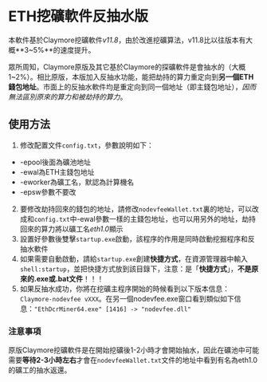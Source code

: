 ETH挖礦軟件反抽水版
===

本軟件基於Claymore挖礦軟件*v11.8*，由於改進挖礦算法，v11.8比以往版本有大概**3~5%**的速度提升。

眾所周知，Claymore原版及其它基於Claymore的探礦軟件是會抽水的（大概1~2%）。相比原版，本版加入反抽水功能，能把劫持的算力重定向到**另一個ETH錢包地址**。市面上的反抽水軟件均是重定向到同一個地址（即主錢包地址），*因而無法區別原來的算力和被劫持的算力*。

## 使用方法 ##

1. 修改配置文件```config.txt```，參數說明如下：
 + -epool後面為礦池地址
 + -ewal為ETH主錢包地址
 + -eworker為礦工名，默認為計算機名
 + -epsw參數不要改
2. 要修改劫持回來的錢包的地址，請修改```nodevfeeWallet.txt```裏的地址，可以改成和```config.txt```中-ewal參數一樣的主錢包地址，也可以用另外的地址，劫持回來的算力將以礦工名*eth1.0*顯示
3. 設置好參數後雙擊```startup.exe```啟動，該程序的作用是同時啟動挖掘程序和反抽水軟件
4. 如果需要自動啟動，請給```startup.exe```創建**快捷方式**，在資源管理器中輸入```shell:startup```，並把快捷方式放到該目錄下，注意：是「**快捷方式**」，**不是原來的.exe或.bat文件**！！！
5. 如果反抽水成功，你將在挖礦主程序開始的時候看到以下版本信息：`Claymore-nodevfee vXXX`。在另一個nodevfee.exe窗口看到類似如下信息：`"EthDcrMiner64.exe" [1416] -> "nodevfee.dll"`


### 注意事項 ###
原版Claymore挖礦軟件是在開始挖礦後1-2小時才會開始抽水，因此在礦池中可能需要**等待2-3小時左右**才會在```nodevfeeWallet.txt```文件的地址中看到有名為eth1.0的礦工的抽水返還。